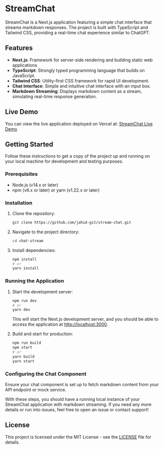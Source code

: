 # StreamChat

StreamChat is a Next.js application featuring a simple chat interface that streams markdown responses. The project is built with TypeScript and Tailwind CSS, providing a real-time chat experience similar to ChatGPT.

## Features

- **Next.js**: Framework for server-side rendering and building static web applications.
- **TypeScript**: Strongly typed programming language that builds on JavaScript.
- **Tailwind CSS**: Utility-first CSS framework for rapid UI development.
- **Chat Interface**: Simple and intuitive chat interface with an input box.
- **Markdown Streaming**: Displays markdown content as a stream, simulating real-time response generation.

## Live Demo

You can view the live application deployed on Vercel at: [StreamChat Live Demo](https://jahid-stream-chat.vercel.app)

## Getting Started

Follow these instructions to get a copy of the project up and running on your local machine for development and testing purposes.

### Prerequisites

- Node.js (v14.x or later)
- npm (v6.x or later) or yarn (v1.22.x or later)

### Installation

1. Clone the repository:

    ```bash
    git clone https://github.com/jahid-git/stream-chat.git
    ```

2. Navigate to the project directory:

    ```bash
    cd chat-stream
    ```

3. Install dependencies:

    ```bash
    npm install
    # or
    yarn install
    ```

### Running the Application

1. Start the development server:

    ```bash
    npm run dev
    # or
    yarn dev
    ```

   This will start the Next.js development server, and you should be able to access the application at [http://localhost:3000](http://localhost:3000).

2. Build and start for production:

    ```bash
    npm run build
    npm start
    # or
    yarn build
    yarn start
    ```

### Configuring the Chat Component

Ensure your chat component is set up to fetch markdown content from your API endpoint or mock service. 

With these steps, you should have a running local instance of your StreamChat application with markdown streaming. If you need any more details or run into issues, feel free to open an issue or contact support!

## License

This project is licensed under the MIT License - see the [LICENSE](LICENSE) file for details.
